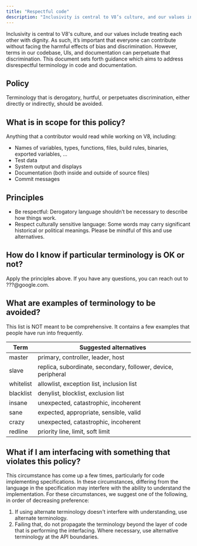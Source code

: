 ```yaml
---
title: "Respectful code"
description: "Inclusivity is central to V8’s culture, and our values include treating each other with dignity. As such, it’s important that everyone can contribute without facing the harmful effects of bias and discrimination."
---
```


Inclusivity is central to V8's culture, and our values include treating each other with dignity. As such, it’s important that everyone can contribute without facing the harmful effects of bias and discrimination. However, terms in our codebase, UIs, and documentation can perpetuate that discrimination. This document sets forth guidance which aims to address disrespectful terminology in code and documentation.

## Policy

Terminology that is derogatory, hurtful, or perpetuates discrimination, either directly or indirectly, should be avoided.

## What is in scope for this policy?

Anything that a contributor would read while working on V8, including:

- Names of variables, types, functions, files, build rules, binaries, exported variables, ...
- Test data
- System output and displays
- Documentation (both inside and outside of source files)
- Commit messages

## Principles

- Be respectful: Derogatory language shouldn’t be necessary to describe how things work.
- Respect culturally sensitive language: Some words may carry significant historical or political meanings. Please be mindful of this and use alternatives.

## How do I know if particular terminology is OK or not?

Apply the principles above. If you have any questions, you can reach out to ???@google.com.

## What are examples of terminology to be avoided?

This list is NOT meant to be comprehensive. It contains a few examples that people have run into frequently.

| Term      | Suggested alternatives                                        |
| --------- | ------------------------------------------------------------- |
| master    | primary, controller, leader, host                             |
| slave     | replica, subordinate, secondary, follower, device, peripheral |
| whitelist | allowlist, exception list, inclusion list                     |
| blacklist | denylist, blocklist, exclusion list                           |
| insane    | unexpected, catastrophic, incoherent                          |
| sane      | expected, appropriate, sensible, valid                        |
| crazy     | unexpected, catastrophic, incoherent                          |
| redline   | priority line, limit, soft limit                              |

## What if I am interfacing with something that violates this policy?

This circumstance has come up a few times, particularly for code implementing specifications. In these circumstances, differing from the language in the specification may interfere with the ability to understand the implementation. For these circumstances, we suggest one of the following, in order of decreasing preference:

1. If using alternate terminology doesn't interfere with understanding, use alternate terminology.
2. Failing that, do not propagate the terminology beyond the layer of code that is performing the interfacing. Where necessary, use alternative terminology at the API boundaries.
